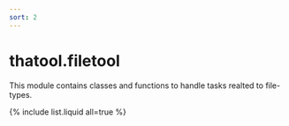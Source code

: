 ```yaml
---
sort: 2
---
```


# thatool.filetool

This module contains classes and functions to handle tasks realted to file-types.

{% include list.liquid all=true %}

